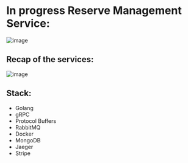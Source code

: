 <h1>In progress Reserve Management Service: </h1>

![image](https://github.com/franciscof12/reserve-management-service/assets/123760628/dee4ebb8-3077-4fe0-b7c9-0c0ce4c1ca6a)

<h2>Recap of the services:</h2>

![image](https://github.com/franciscof12/reserve-management-service/assets/123760628/33338728-395a-47db-a0f8-d4c8e5a495e0)

<h2>Stack:</h2>
<ul>
  <li>Golang</li>
  <li>gRPC</li>
  <li>Protocol Buffers</li>
  <li>RabbitMQ</li>
  <li>Docker</li>
  <li>MongoDB</li>
  <li>Jaeger</li>
  <li>Stripe</li>
</ul>
